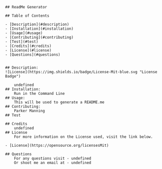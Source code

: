 
    ## ReadMe Generator

    ## Table of Contents

    - [Description](#description)
    - [Installation](#installation)
    - [Usage](#usage)
    - [Contributing](#contributing)
    - [Test](#test)
    - [Credits](#credits)
    - [License](#license)
    - [Questions](#questions)


    ## Description:
    ![License](https://img.shields.io/badge/License-Mit-blue.svg "License Badge")

        undefined
    ## Installation:
        Run in the Command Line
    ## Usage: 
        This will be used to generate a README.me
    ## Contributing:
        Parker Manning
    ## Test 
        
    ## Credits
        undefined
    ## License
        For more information on the License used, visit the link below.

    - [License](https://opensource.org/licensesMit)

    ## Questions
        For any questions visit - undefined
        Or shoot me an email at - undefined

    